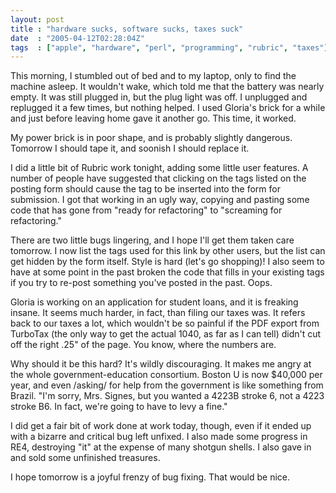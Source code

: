 ```yaml
---
layout: post
title : "hardware sucks, software sucks, taxes suck"
date  : "2005-04-12T02:28:04Z"
tags  : ["apple", "hardware", "perl", "programming", "rubric", "taxes"]
---
```

This morning, I stumbled out of bed and to my laptop, only to find the machine asleep.  It wouldn't wake, which told me that the battery was nearly empty.  It was still plugged in, but the plug light was off.  I unplugged and replugged it a few times, but nothing helped.  I used Gloria's brick for a while and just before leaving home gave it another go.  This time, it worked.

My power brick is in poor shape, and is probably slightly dangerous.  Tomorrow I should tape it, and soonish I should replace it.

I did a little bit of Rubric work tonight, adding some little user features.  A number of people have suggested that clicking on the tags listed on the posting form should cause the tag to be inserted into the form for submission.  I got that working in an ugly way, copying and pasting some code that has gone from "ready for refactoring" to "screaming for refactoring."

There are two little bugs lingering, and I hope I'll get them taken care tomorrow.  I now list the tags used for this link by other users, but the list can get hidden by the form itself.  Style is hard (let's go shopping)!  I also seem to have at some point in the past broken the code that fills in your existing tags if you try to re-post something you've posted in the past.  Oops.

Gloria is working on an application for student loans, and it is freaking insane.  It seems much harder, in fact, than filing our taxes was.  It refers back to our taxes a lot, which wouldn't be so painful if the PDF export from TurboTax (the only way to get the actual 1040, as far as I can tell) didn't cut off the right .25" of the page.  You know, where the numbers are.

Why should it be this hard?  It's wildly discouraging.  It makes me angry at the whole government-education consortium.  Boston U is now $40,000 per year, and even /asking/ for help from the government is like something from Brazil. "I'm sorry, Mrs. Signes, but you wanted a 4223B stroke 6, not a 4223 stroke B6. In fact, we're going to have to levy a fine."

I did get a fair bit of work done at work today, though, even if it ended up with a bizarre and critical bug left unfixed.  I also made some progress in RE4, destroying "it" at the expense of many shotgun shells.  I also gave in and sold some unfinished treasures.

I hope tomorrow is a joyful frenzy of bug fixing.  That would be nice. 
